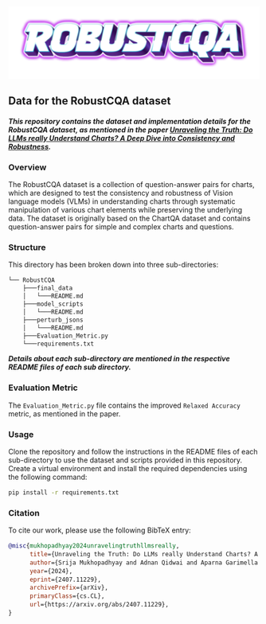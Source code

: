 <center><img src="RobustCQA-10-3-2024.png" alt="RobustCQA dataset" /></center>

## **Data for the RobustCQA dataset**
#### *This repository contains the dataset and implementation details for the RobustCQA dataset, as mentioned in the paper [Unraveling the Truth: Do LLMs really Understand Charts? A Deep Dive into Consistency and Robustness](https://arxiv.org/abs/2407.11229).*

### **Overview**
The RobustCQA dataset is a collection of question-answer pairs for charts, which are designed to test the consistency and robustness of Vision language models (VLMs) in understanding charts through systematic manipulation of various chart elements while preserving the underlying data. The dataset is originally based on the ChartQA dataset and contains question-answer pairs for simple and complex charts and questions. 

### **Structure**

This directory has been broken down into three sub-directories:
```
└── RobustCQA
    ├───final_data
    │   └───README.md
    ├───model_scripts
    │   └───README.md
    ├───perturb_jsons
    │   └───README.md
    ├───Evaluation_Metric.py
    └───requirements.txt
```
***Details about each sub-directory are mentioned in the respective README files of each sub directory.***

### **Evaluation Metric**
The `Evaluation_Metric.py` file contains the improved `Relaxed Accuracy` metric, as mentioned in the paper.

### **Usage**
Clone the repository and follow the instructions in the README files of each sub-directory to use the dataset and scripts provided in this repository. 
Create a virtual environment and install the required dependencies using the following command:
```bash
pip install -r requirements.txt
```

### **Citation**

To cite our work, please use the following BibTeX entry:
```bibtex
@misc{mukhopadhyay2024unravelingtruthllmsreally,
      title={Unraveling the Truth: Do LLMs really Understand Charts? A Deep Dive into Consistency and Robustness}, 
      author={Srija Mukhopadhyay and Adnan Qidwai and Aparna Garimella and Pritika Ramu and Vivek Gupta and Dan Roth},
      year={2024},
      eprint={2407.11229},
      archivePrefix={arXiv},
      primaryClass={cs.CL},
      url={https://arxiv.org/abs/2407.11229}, 
}
```
